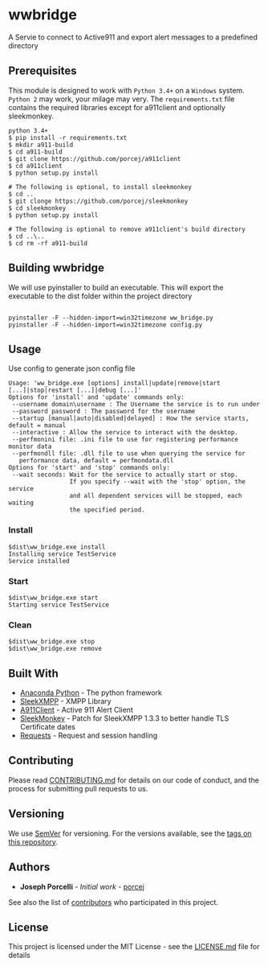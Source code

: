 # wwbridge

A Servie to connect to Active911 and export alert messages to
a predefined directory


## Prerequisites

This module is designed to work with `Python 3.4+` on a `Windows` system.  `Python 2` may work, your milage may very.  The `requirements.txt` file contains the required libraries except for a911client and optionally sleekmonkey.  

```
python 3.4+
$ pip install -r requirements.txt
$ mkdir a911-build
$ cd a911-build
$ git clone https://github.com/porcej/a911client
$ cd a911client
$ python setup.py install

# The following is optional, to install sleekmonkey
$ cd ..
$ git clonge https://github.com/porcej/sleekmonkey
$ cd sleekmonkey
$ python setup.py install

# The following is optional to remove a911client's build directory
$ cd ..\..
$ cd rm -rf a911-build

```
## Building wwbridge

We will use pyinstaller to build an executable.  This will export the executable to the dist folder within the project directory

```

pyinstaller -F --hidden-import=win32timezone ww_bridge.py
pyinstaller -F --hidden-import=win32timezone config.py

```

## Usage

Use config to generate json config file

```
Usage: 'ww_bridge.exe [options] install|update|remove|start [...]|stop|restart [...]|debug [...]'
Options for 'install' and 'update' commands only:
 --username domain\username : The Username the service is to run under
 --password password : The password for the username
 --startup [manual|auto|disabled|delayed] : How the service starts, default = manual
 --interactive : Allow the service to interact with the desktop.
 --perfmonini file: .ini file to use for registering performance monitor data
 --perfmondll file: .dll file to use when querying the service for
   performance data, default = perfmondata.dll
Options for 'start' and 'stop' commands only:
 --wait seconds: Wait for the service to actually start or stop.
                 If you specify --wait with the 'stop' option, the service
                 and all dependent services will be stopped, each waiting
                 the specified period.
```

### Install
```
$dist\ww_bridge.exe install
Installing service TestService
Service installed
```

### Start
```
$dist\ww_bridge.exe start
Starting service TestService
```

### Clean
```
$dist\ww_bridge.exe stop
$dist\ww_bridge.exe remove
```

## Built With

* [Anaconda Python](https://conda.io/) - The python framework
* [SleekXMPP](https://github.com/fritzy/SleekXMPP) - XMPP Library
* [A911Client](https://github.com/porcej/a911client) - Active 911 Alert Client
* [SleekMonkey](https://github.com/porcej/sleekmonkey) - Patch for SleekXMPP 1.3.3 to better handle TLS Certificate dates
* [Requests](http://docs.python-requests.org/en/master/) - Request and session handling

## Contributing

Please read [CONTRIBUTING.md](https://gist.github.com/porcej/cc71497a2b455f27bca8c879731e68dc) for details on our code of conduct, and the process for submitting pull requests to us.

## Versioning

We use [SemVer](http://semver.org/) for versioning. For the versions available, see the [tags on this repository](https://github.com/porcej/a911_bridge/tags). 

## Authors

* **Joseph Porcelli** - *Initial work* - [porcej](https://github.com/porcej)

See also the list of [contributors](https://github.com/porcej/a911_bridge/contributors) who participated in this project.

## License

This project is licensed under the MIT License - see the [LICENSE.md](LICENSE.md) file for details

